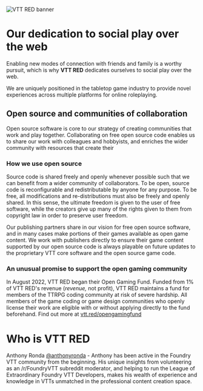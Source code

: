 ![VTT RED banner](https://user-images.githubusercontent.com/1410433/181913372-54ea403a-724f-4757-af14-b6524c29f606.jpg)


# Our dedication to social play over the web

Enabling new modes of connection with friends and family is a worthy pursuit, which is why **VTT RED** dedicates ourselves to social play over the web.

We are uniquely positioned in the tabletop game industry to provide novel experiences across multiple platforms for online roleplaying.

## Open source and communities of collaboration

Open source software is core to our strategy of creating communities that work and play together. Collaborating on free open source code enables us to share our work with colleagues and hobbyists, and enriches the wider community with resources that create their

### How we use open source

Source code is shared freely and openly whenever possible such that we can benefit from a wider community of collaborators. To be open, source code is reconfigurable and redistributable by anyone for any purpose. To be free, all modifications and re-distributions must also be freely and openly shared. In this sense, the ultimate freedom is given to the user of free software, while the creators give up many of the rights given to them from copyright law in order to preserve user freedom.

Our publishing partners share in our vision for free open source software, and in many cases make portions of their games available as open game content. We work with publishers directly to ensure their game content supported by our open source code is always playable on future updates to the proprietary VTT core software and the open source game code.

### An unusual promise to support the open gaming community

In August 2022, VTT RED began their Open Gaming Fund. Funded from 1% of VTT RED's revenue (*revenue,* not profit), VTT RED maintains a fund for members of the TTRPG coding community at risk of severe hardship. All members of the game coding or game design communities who openly license their work are eligible with or without applying directly to the fund beforehand. Find out more at [vtt.red/opengamingfund](https://vtt.red/opengamingfund)

# Who is VTT RED

Anthony Ronda
[@anthonyronda](https://github.com/anthonyronda) - Anthony has been active in the Foundry VTT community from the beginning. His unique insights from volunteering as an /r/FoundryVTT subreddit moderator, and helping to run the League of Extraordinary Foundry VTT Developers, makes his wealth of experience and knowledge in VTTs unmatched in the professional content creation space.
